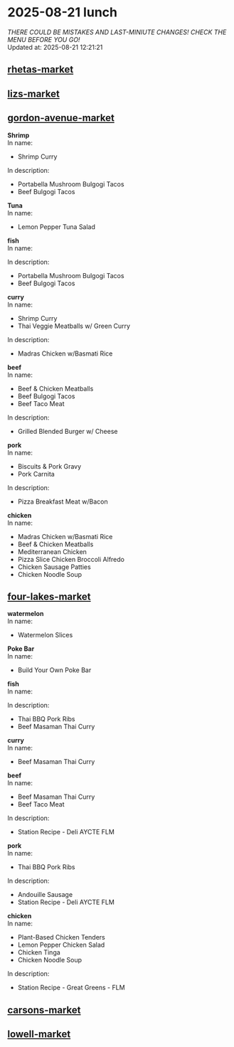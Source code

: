 # 2025-08-21 lunch  
*THERE COULD BE MISTAKES AND LAST-MINIUTE CHANGES! CHECK THE MENU BEFORE YOU GO!*  
Updated at: 2025-08-21 12:21:21  
## [rhetas-market](https://wisc-housingdining.nutrislice.com/menu/rhetas-market/lunch/2025-08-21)  
## [lizs-market](https://wisc-housingdining.nutrislice.com/menu/lizs-market/lunch/2025-08-21)  
## [gordon-avenue-market](https://wisc-housingdining.nutrislice.com/menu/gordon-avenue-market/lunch/2025-08-21)  
**Shrimp**  
In name:   
 - Shrimp Curry  
  
In description:   
 - Portabella Mushroom Bulgogi Tacos  
 - Beef Bulgogi Tacos  
  
**Tuna**  
In name:   
 - Lemon Pepper Tuna Salad  
  
**fish**  
In name:   
  
In description:   
 - Portabella Mushroom Bulgogi Tacos  
 - Beef Bulgogi Tacos  
  
**curry**  
In name:   
 - Shrimp Curry  
 - Thai Veggie Meatballs w/ Green Curry  
  
In description:   
 - Madras Chicken w/Basmati Rice  
  
**beef**  
In name:   
 - Beef & Chicken Meatballs  
 - Beef Bulgogi Tacos  
 - Beef Taco Meat  
  
In description:   
 - Grilled Blended Burger w/ Cheese  
  
**pork**  
In name:   
 - Biscuits & Pork Gravy  
 - Pork Carnita  
  
In description:   
 - Pizza Breakfast Meat w/Bacon  
  
**chicken**  
In name:   
 - Madras Chicken w/Basmati Rice  
 - Beef & Chicken Meatballs  
 - Mediterranean Chicken  
 - Pizza Slice Chicken Broccoli Alfredo  
 - Chicken Sausage Patties  
 - Chicken Noodle Soup  
  
## [four-lakes-market](https://wisc-housingdining.nutrislice.com/menu/four-lakes-market/lunch/2025-08-21)  
**watermelon**  
In name:   
 - Watermelon Slices  
  
**Poke Bar**  
In name:   
 - Build Your Own Poke Bar  
  
**fish**  
In name:   
  
In description:   
 - Thai BBQ Pork Ribs  
 - Beef Masaman Thai Curry  
  
**curry**  
In name:   
 - Beef Masaman Thai Curry  
  
**beef**  
In name:   
 - Beef Masaman Thai Curry  
 - Beef Taco Meat  
  
In description:   
 - Station Recipe - Deli  AYCTE FLM  
  
**pork**  
In name:   
 - Thai BBQ Pork Ribs  
  
In description:   
 - Andouille Sausage  
 - Station Recipe - Deli  AYCTE FLM  
  
**chicken**  
In name:   
 - Plant-Based Chicken Tenders  
 - Lemon Pepper Chicken Salad  
 - Chicken Tinga  
 - Chicken Noodle Soup  
  
In description:   
 - Station Recipe - Great Greens - FLM  
  
## [carsons-market](https://wisc-housingdining.nutrislice.com/menu/carsons-market/lunch/2025-08-21)  
## [lowell-market](https://wisc-housingdining.nutrislice.com/menu/lowell-market/lunch/2025-08-21)  
  

